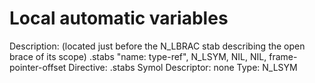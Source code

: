 # Local automatic variables

Description: (located just before the N_LBRAC stab describing the open brace of its scope)
.stabs "name: type-ref", N_LSYM, NIL, NIL,
frame-pointer-offset
Directive: .stabs
Symol Descriptor: none
Type: N_LSYM